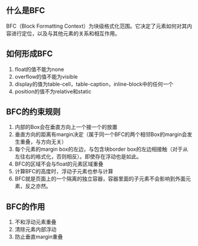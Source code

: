 ## 什么是BFC
BFC（Block Formatting Context）为块级格式化范围。它决定了元素如何对其内容进行定位，以及与其他元素的关系和相互作用。

## 如何形成BFC
1. float的值不能为none
2. overflow的值不能为visible
3. display的值为table-cell，table-caption，inline-block中的任何一个
4. position的值不为relative和static

## BFC的约束规则
1.  内部的Box会在垂直方向上一个接一个的放置
2. 垂直方向的距离有margin决定（属于同一个BFC的两个相邻Box的margin会发生重叠，与方向无关）
3. 每个元素的margin box的左边，与包含块border box的左边相接触（对于从左往右的格式化，否则相反）。即使存在浮动也是如此。
4. BFC的区域不会与float的元素区域重叠
5. 计算BFC的高度时，浮动子元素也参与计算
6. BFC就是页面上的一个隔离的独立容器，容器里面的子元素不会影响到外面元素，反之亦然。

## BFC的作用
1. 不和浮动元素重叠
2. 清除元素内部浮动
3. 防止垂直margin重叠
